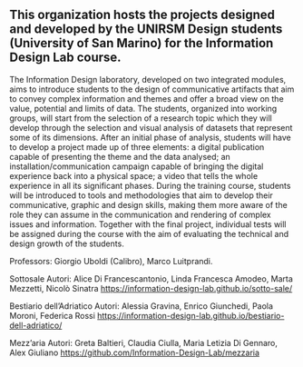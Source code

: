 ## This organization hosts the projects designed and developed by the UNIRSM Design students (University of San Marino) for the Information Design Lab course. 

The Information Design laboratory, developed on two integrated modules, aims to introduce students to the design of communicative artifacts that aim to convey complex information and themes and offer a broad view on the value, potential and limits of data.
The students, organized into working groups, will start from the selection of a research topic which they will develop through the selection and visual analysis of datasets that represent some of its dimensions. After an initial phase of analysis, students will have to develop a project made up of three elements: a digital publication capable of presenting the theme and the data analysed; an installation/communication campaign capable of bringing the digital experience back into a physical space; a video that tells the whole experience in all its significant phases.
During the training course, students will be introduced to tools and methodologies that aim to develop their communicative, graphic and design skills, making them more aware of the role they can assume in the communication and rendering of complex issues and information.
Together with the final project, individual tests will be assigned during the course with the aim of evaluating the technical and design growth of the students.

Professors: Giorgio Uboldi (Calibro), Marco Luitprandi.

Sottosale
Autori: Alice Di Francescantonio, Linda Francesca Amodeo, Marta Mezzetti, Nicolò Sinatra
https://information-design-lab.github.io/sotto-sale/

Bestiario dell’Adriatico
Autori: Alessia Gravina, Enrico Giunchedi, Paola Moroni, Federica Rossi
https://information-design-lab.github.io/bestiario-dell-adriatico/

Mezz’aria
Autori: Greta Baltieri, Claudia Ciulla, Maria Letizia Di Gennaro, Alex Giuliano
https://github.com/Information-Design-Lab/mezzaria
